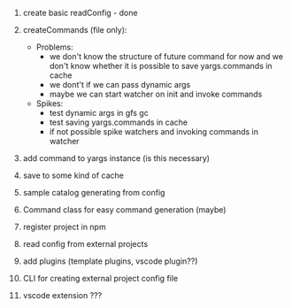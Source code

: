 1. create basic readConfig - done
2. createCommands (file only):

   - Problems:
     - we don't know the structure of future command for now and we don't know whether it is possible to save yargs.commands in cache
     - we dont't if we can pass dynamic args
     - maybe we can start watcher on init and invoke commands
   - Spikes:
     - test dynamic args in gfs gc
     - test saving yargs.commands in cache
     - if not possible spike watchers and invoking commands in watcher

3. add command to yargs instance (is this necessary)
4. save to some kind of cache

5. sample catalog generating from config
6. Command class for easy command generation (maybe)
7. register project in npm
8. read config from external projects
9. add plugins (template plugins, vscode plugin??)
10. CLI for creating external project config file
11. vscode extension ???
